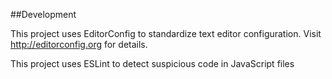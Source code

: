 ##Development

This project uses EditorConfig to standardize text editor configuration.
Visit http://editorconfig.org for details.

This project uses ESLint to detect suspicious code in JavaScript files
